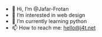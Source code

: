 - 👋 Hi, I’m @Jafar-Frotan
- 👀 I’m interested in web design
- 🌱 I’m currently learning python
- 📫 How to reach me: hello@j4t.net

<!---
Jafar-Frotan/Jafar-Frotan is a ✨ special ✨ repository because its `README.md` (this file) appears on your GitHub profile.
You can click the Preview link to take a look at your changes.
--->
